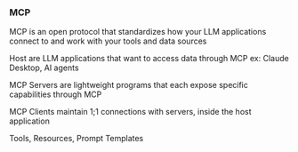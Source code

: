 ### MCP
MCP is an open protocol that standardizes how your LLM applications
connect to and work with your tools and data sources

Host are LLM applications that want to access data through MCP
ex: Claude Desktop, AI agents

MCP Servers are lightweight programs that each expose specific
capabilities through MCP

MCP Clients maintain 1;1 connections with servers, inside the host application

Tools, Resources, Prompt Templates